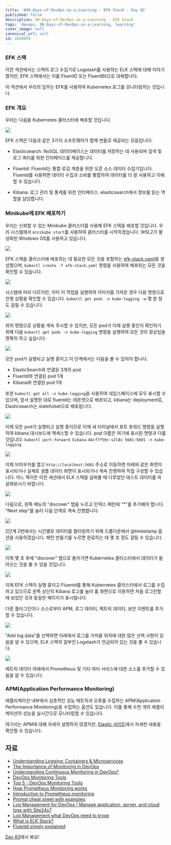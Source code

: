 ```yaml
---
title: '#90-Days-of-DevOps-as-a-Learning - EFK Stack - Day 82'
published: false
description: 90-Days-of-DevOps-as-a-Learning - EFK Stack
tags: 'devops, 90-Days-of-DevOps-as-a-Learning, learning'
cover_image: null
canonical_url: null
id: 1049059
---
```


### EFK 스택

이전 섹션에서는 스택의 로그 수집기로 Logstash를 사용하는 ELK 스택에 대해 이야기했지만, EFK 스택에서는 이를 FluentD 또는 FluentBit으로 대체합니다.

이 섹션에서 우리의 임무는 EFK를 사용하여 Kubernetes 로그를 모니터링하는 것입니다.

### EFK 개요

우리는 다음을 Kubernetes 클러스터에 배포할 것입니다.

![](/2022/Days/Images/Day82_Monitoring1.png)

EFK 스택은 다음과 같은 3가지 소프트웨어가 함께 번들로 제공되는 모음입니다:

- Elasticsearch: NoSQL 데이터베이스는 데이터를 저장하는 데 사용되며 검색 및 로그 쿼리를 위한 인터페이스를 제공합니다.

- Fluentd: Fluentd는 통합 로깅 계층을 위한 오픈 소스 데이터 수집기입니다. Fluentd를 사용하면 데이터 수집과 소비를 통합하여 데이터를 더 잘 사용하고 이해할 수 있습니다.

- Kibana: 로그 관리 및 통계를 위한 인터페이스. elasticsearch에서 정보를 읽는 역할을 담당합니다.

### Minikube에 EFK 배포하기

우리는 신뢰할 수 있는 Minikube 클러스터를 사용해 EFK 스택을 배포할 것입니다. 우리 시스템에서 `minikube start`를 사용하여 클러스터를 시작하겠습니다. WSL2가 활성화된 Windows OS를 사용하고 있습니다.

![](/2022/Days/Images/Day82_Monitoring2.png)

EFK 스택을 클러스터에 배포하는 데 필요한 모든 것을 포함하는 [efk-stack.yaml](/2022/Days/Monitoring/EFK%20Stack/efk-stack.yaml)을 생성했으며, `kubectl create -f efk-stack.yaml` 명령을 사용하여 배포되는 모든 것을 확인할 수 있습니다.

![](/2022/Days/Images/Day82_Monitoring3.png)

시스템에 따라 다르지만, 이미 이 작업을 실행하여 이미지를 가져온 경우 다음 명령으로 진행 상황을 확인할 수 있습니다. `kubectl get pods -n kube-logging -w` 몇 분 정도 걸릴 수 있습니다.

![](/2022/Days/Images/Day82_Monitoring4.png)

위의 명령으로 상황을 계속 주시할 수 있지만, 모든 pod가 이제 실행 중인지 확인하기 위해 다음 `kubectl get pods -n kube-logging` 명령을 실행하여 모든 것이 정상임을 명확히 하고 싶습니다.

![](/2022/Days/Images/Day82_Monitoring5.png)

모든 pod가 실행되고 실행 중이고 이 단계에서는 다음을 볼 수 있어야 합니다.

- ElasticSearch와 연결된 3개의 pod
- Fluentd와 연결된 pod 1개
- Kibana와 연결된 pod 1개

또한 `kubectl get all -n kube-logging`을 사용하여 네임스페이스에 모두 표시할 수 있으며, 앞서 설명한 대로 fluentd는 데몬셋으로 배포되고, kibana는 deployment로, Elasticsearch는 statefulset으로 배포됩니다.

![](/2022/Days/Images/Day82_Monitoring6.png)

이제 모든 pod가 실행되고 실행 중이므로 이제 새 터미널에서 포트 포워드 명령을 실행하여 kibana 대시보드에 액세스할 수 있습니다. pod 이름은 여기에 표시된 명령과 다를 것입니다. `kubectl port-forward kibana-84cf7f59c-v2l8v 5601:5601 -n kube-logging`

![](/2022/Days/Images/Day82_Monitoring7.png)

이제 브라우저를 열고 `http://localhost:5601` 주소로 이동하면 아래와 같은 화면이 표시되거나 실제로 샘플 데이터 화면이 표시되거나 계속 진행하여 직접 구성할 수 있습니다. 어느 쪽이든 이전 세션에서 ELK 스택을 살펴볼 때 다루었던 테스트 데이터를 꼭 살펴보시기 바랍니다.

![](/2022/Days/Images/Day82_Monitoring8.png)

다음으로, 왼쪽 메뉴의 "discover" 탭을 누르고 인덱스 패턴에 "\*"를 추가해야 합니다. "Next step"를 눌러 다음 단계로 계속 진행합니다.

![](/2022/Days/Images/Day82_Monitoring9.png)

2단계 2번에서는 시간별로 데이터를 필터링하기 위해 드롭다운에서 @timestamp 옵션을 사용하겠습니다. 패턴 만들기를 누르면 완료하는 데 몇 초 정도 걸릴 수 있습니다.

![](/2022/Days/Images/Day82_Monitoring10.png)

이제 몇 초 후에 "discover" 탭으로 돌아가면 Kubernetes 클러스터에서 데이터가 들어오는 것을 볼 수 있을 것입니다.

![](/2022/Days/Images/Day82_Monitoring11.png)

이제 EFK 스택이 실행 중이고 Fluentd를 통해 Kubernetes 클러스터에서 로그를 수집하고 있으므로 왼쪽 상단의 Kibana 로고를 눌러 홈 화면으로 이동하면 처음 로그인할 때 보았던 것과 동일한 페이지가 표시됩니다.

다른 플러그인이나 소스로부터 APM, 로그 데이터, 메트릭 데이터, 보안 이벤트를 추가할 수 있습니다.

![](/2022/Days/Images/Day82_Monitoring12.png)

"Add log data"를 선택하면 아래에서 로그를 가져올 위치에 대한 많은 선택 사항이 있음을 알 수 있으며, ELK 스택의 일부인 Logstash가 언급되어 있는 것을 볼 수 있습니다.

![](/2022/Days/Images/Day82_Monitoring13.png)

메트릭 데이터 아래에서 Prometheus 및 기타 여러 서비스에 대한 소스를 추가할 수 있음을 알 수 있습니다.

### APM(Application Performance Monitoring)

애플리케이션 내부에서 심층적인 성능 메트릭과 오류를 수집하는 APM(Application Performance Monitoring)을 수집하는 옵션도 있습니다. 이를 통해 수천 개의 애플리케이션의 성능을 실시간으로 모니터링할 수 있습니다.

여기서는 APM에 대해 자세히 설명하지 않겠지만, [Elastic 사이트](https://www.elastic.co/observability/application-performance-monitoring)에서 자세한 내용을 확인할 수 있습니다.

## 자료

- [Understanding Logging: Containers & Microservices](https://www.youtube.com/watch?v=MMVdkzeQ848)
- [The Importance of Monitoring in DevOps](https://www.devopsonline.co.uk/the-importance-of-monitoring-in-devops/)
- [Understanding Continuous Monitoring in DevOps?](https://medium.com/devopscurry/understanding-continuous-monitoring-in-devops-f6695b004e3b)
- [DevOps Monitoring Tools](https://www.youtube.com/watch?v=Zu53QQuYqJ0)
- [Top 5 - DevOps Monitoring Tools](https://www.youtube.com/watch?v=4t71iv_9t_4)
- [How Prometheus Monitoring works](https://www.youtube.com/watch?v=h4Sl21AKiDg)
- [Introduction to Prometheus monitoring](https://www.youtube.com/watch?v=5o37CGlNLr8)
- [Promql cheat sheet with examples](https://www.containiq.com/post/promql-cheat-sheet-with-examples)
- [Log Management for DevOps | Manage application, server, and cloud logs with Site24x7](https://www.youtube.com/watch?v=J0csO_Shsj0)
- [Log Management what DevOps need to know](https://devops.com/log-management-what-devops-teams-need-to-know/)
- [What is ELK Stack?](https://www.youtube.com/watch?v=4X0WLg05ASw)
- [Fluentd simply explained](https://www.youtube.com/watch?v=5ofsNyHZwWE&t=14s)

[Day 83](day83.md)에서 봐요!
